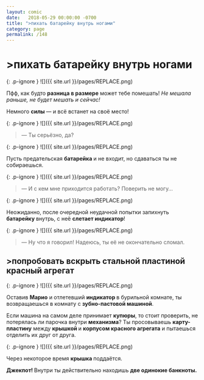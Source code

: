 ```yaml
---
layout: comic
date:   2018-05-29 00:00:00 -0700
title: ">пихать батарейку внутрь ногами"
category: page
permalink: /148
---
```

# >пихать батарейку внутрь ногами

{: .p-ignore }
![]({{ site.url }}/pages/REPLACE.png)

Пфф, как будто <strong>разница в размере</strong> может тебе помешать! <em>Не мешала раньше, не будет мешать и сейчас!</em>

Немного <strong>силы </strong>— и всё встанет на своё место!

{: .p-ignore }
![]({{ site.url }}/pages/REPLACE.png)

<blockquote>— Ты серьёзно, да?</blockquote>

{: .p-ignore }
![]({{ site.url }}/pages/REPLACE.png)

Пусть предательская <strong>батарейка </strong>и не входит, но сдаваться ты не собираешься.

{: .p-ignore }
![]({{ site.url }}/pages/REPLACE.png)

<blockquote>— И с кем мне приходится работать? Поверить не могу…</blockquote>

{: .p-ignore }
![]({{ site.url }}/pages/REPLACE.png)

Неожиданно, после очередной неудачной попытки запихнуть <strong>батарейку </strong>внутрь, с неё <strong>слетает индикатор</strong>!

{: .p-ignore }
![]({{ site.url }}/pages/REPLACE.png)

<blockquote>— Ну что я говорил! Надеюсь, ты её не окончательно сломал.</blockquote>

## >попробовать вскрыть стальной пластиной красный агрегат

{: .p-ignore }
![]({{ site.url }}/pages/REPLACE.png)

Оставив <strong>Марио</strong> и отлетевший <strong>индикатор </strong>в бурильной комнате, ты возвращаешься в комнату с <strong>зубно-пастовой машиной</strong>.

Если машина на самом деле принимает <strong>купюры</strong>, то стоит проверить, не потерялась ли парочка внутри <strong>механизма</strong>? Ты просовываешь <strong>карту-пластину</strong> между <strong>крышкой </strong>и <strong>корпусом красного агрегата</strong> и пытаешься отделить их друг от друга.

{: .p-ignore }
![]({{ site.url }}/pages/REPLACE.png)

Через некоторое время <strong>крышка </strong>поддаётся.

<strong>Джекпот! </strong>Внутри ты действительно находишь <strong>две одинокие банкноты.</strong>
